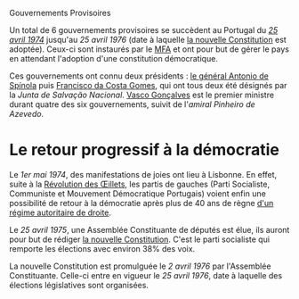 Gouvernements Provisoires

Un total de 6 gouvernements provisoires se succèdent au Portugal du *[25 avril 1974](articles/04_Revo_Oeillet.md)* jusqu'au *25 avril 1976* (date à laquelle [la nouvelle Constitution](articles/11_Nouvelle_const.md) est adoptée).
Ceux-ci sont instaurés par le [MFA](articles/05_mfa.md) et ont pour but de gérer le pays en attendant l'adoption d'une constitution démocratique.

Ces gouvernements ont connu deux présidents : [le général Antonio de Spínola](articles/06_Antonio_Spinola.md) puis [Francisco da Costa Gomes](articles/09_costa_gomes.md), qui ont tous deux été désignés par la *Junta de Salvação Nacional*.
[Vasco Gonçalves](articles/08_vasco_goncalves.md) est le premier ministre durant quatre des six gouvernements, suivit de l'*amiral Pinheiro de Azevedo*.


# Le retour progressif à la démocratie

Le *1er mai 1974*, des manifestations de joies ont lieu à Lisbonne. En effet, suite à la [Révolution des Œillets](articles/04_Revo_Oeillet.md), les partis de gauches (Parti Socialiste, Communiste et Mouvement Démocratique Portugais) voient enfin une possibilité de retour à la démocratie après plus de 40 ans de règne [d'un régime autoritaire de droite](articles/02_Gouvernement_Sal.md).

Le *25 avril 1975*, une Assemblée Constituante de députés est élue, ils auront pour but de rédiger [la nouvelle Constitution](articles/11_Nouvelle_const.md). C'est le parti socialiste qui remporte les élections avec environ 38% des voix. 

La nouvelle Constitution est promulguée le *2 avril 1976* par l'Assemblée Constituante. Celle-ci entre en vigueur le *25 avril 1976*, date à laquelle des élections législatives sont organisées. 